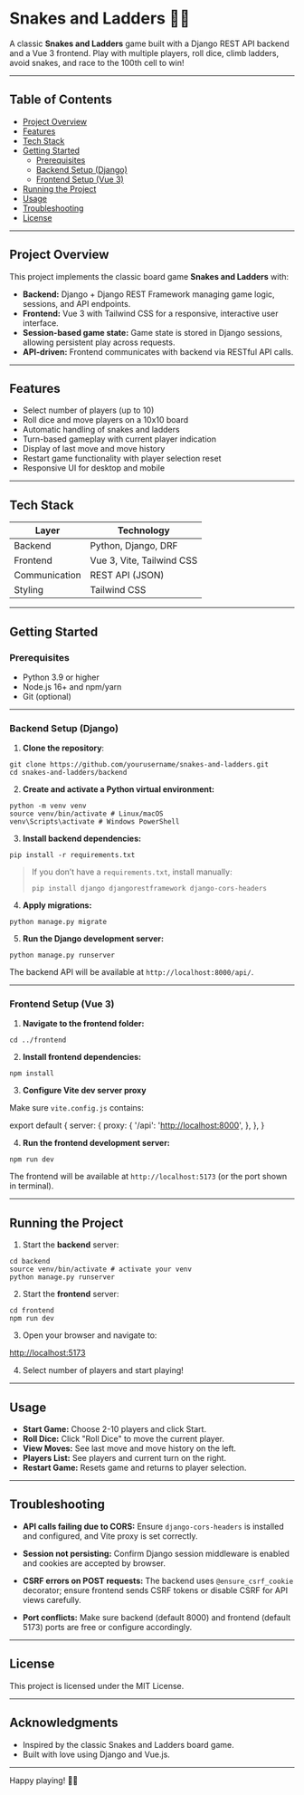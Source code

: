 # Snakes and Ladders 🎲🐍

A classic **Snakes and Ladders** game built with a Django REST API backend and a Vue 3 frontend. Play with multiple players, roll dice, climb ladders, avoid snakes, and race to the 100th cell to win!

---

## Table of Contents

- [Project Overview](#project-overview)
- [Features](#features)
- [Tech Stack](#tech-stack)
- [Getting Started](#getting-started)
  - [Prerequisites](#prerequisites)
  - [Backend Setup (Django)](#backend-setup-django)
  - [Frontend Setup (Vue 3)](#frontend-setup-vue-3)
- [Running the Project](#running-the-project)
- [Usage](#usage)
- [Troubleshooting](#troubleshooting)
- [License](#license)

---

## Project Overview

This project implements the classic board game **Snakes and Ladders** with:

- **Backend:** Django + Django REST Framework managing game logic, sessions, and API endpoints.
- **Frontend:** Vue 3 with Tailwind CSS for a responsive, interactive user interface.
- **Session-based game state:** Game state is stored in Django sessions, allowing persistent play across requests.
- **API-driven:** Frontend communicates with backend via RESTful API calls.

---

## Features

- Select number of players (up to 10)
- Roll dice and move players on a 10x10 board
- Automatic handling of snakes and ladders
- Turn-based gameplay with current player indication
- Display of last move and move history
- Restart game functionality with player selection reset
- Responsive UI for desktop and mobile

---

## Tech Stack

| Layer         | Technology                |
| ------------- | ------------------------- |
| Backend       | Python, Django, DRF       |
| Frontend      | Vue 3, Vite, Tailwind CSS |
| Communication | REST API (JSON)           |
| Styling       | Tailwind CSS              |

---

## Getting Started

### Prerequisites

- Python 3.9 or higher
- Node.js 16+ and npm/yarn
- Git (optional)

---

### Backend Setup (Django)

1. **Clone the repository**:

```
git clone https://github.com/yourusername/snakes-and-ladders.git
cd snakes-and-ladders/backend
```

2. **Create and activate a Python virtual environment:**

```
python -m venv venv
source venv/bin/activate # Linux/macOS
venv\Scripts\activate # Windows PowerShell
```

3. **Install backend dependencies:**

```
pip install -r requirements.txt
```

> If you don’t have a `requirements.txt`, install manually:
>
> ```
> pip install django djangorestframework django-cors-headers
> ```

4. **Apply migrations:**

```
python manage.py migrate
```

5. **Run the Django development server:**

```
python manage.py runserver
```

The backend API will be available at `http://localhost:8000/api/`.

---

### Frontend Setup (Vue 3)

1. **Navigate to the frontend folder:**

```
cd ../frontend
```

2. **Install frontend dependencies:**

```
npm install
```

3. **Configure Vite dev server proxy**

Make sure `vite.config.js` contains:

export default {
server: {
proxy: {
'/api': '<http://localhost:8000>',
},
},
}

4. **Run the frontend development server:**

```
npm run dev
```

The frontend will be available at `http://localhost:5173` (or the port shown in terminal).

---

## Running the Project

1. Start the **backend** server:

```
cd backend
source venv/bin/activate # activate your venv
python manage.py runserver
```

2. Start the **frontend** server:

```
cd frontend
npm run dev
```

3. Open your browser and navigate to:

<http://localhost:5173>

4. Select number of players and start playing!

---

## Usage

- **Start Game:** Choose 2-10 players and click Start.
- **Roll Dice:** Click "Roll Dice" to move the current player.
- **View Moves:** See last move and move history on the left.
- **Players List:** See players and current turn on the right.
- **Restart Game:** Resets game and returns to player selection.

---

## Troubleshooting

- **API calls failing due to CORS:**
  Ensure `django-cors-headers` is installed and configured, and Vite proxy is set correctly.

- **Session not persisting:**
  Confirm Django session middleware is enabled and cookies are accepted by browser.

- **CSRF errors on POST requests:**
  The backend uses `@ensure_csrf_cookie` decorator; ensure frontend sends CSRF tokens or disable CSRF for API views carefully.

- **Port conflicts:**
  Make sure backend (default 8000) and frontend (default 5173) ports are free or configure accordingly.

---

## License

This project is licensed under the MIT License.

---

## Acknowledgments

- Inspired by the classic Snakes and Ladders board game.
- Built with love using Django and Vue.js.

---

Happy playing! 🎲🐍
